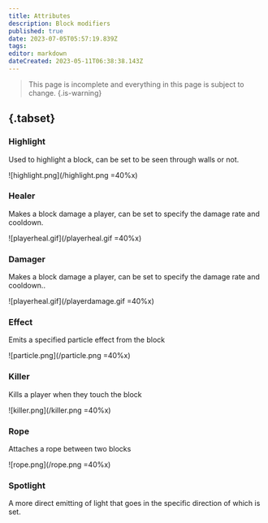 ```yaml
---
title: Attributes
description: Block modifiers
published: true
date: 2023-07-05T05:57:19.839Z
tags: 
editor: markdown
dateCreated: 2023-05-11T06:38:38.143Z
---
```


> This page is incomplete and everything in this page is subject to change.
{.is-warning}

## {.tabset}
### Highlight
Used to highlight a block, can be set to be seen through walls or not.

![highlight.png](/highlight.png =40%x)
### Healer
Makes a block damage a player, can be set to specify the damage rate and cooldown.

![playerheal.gif](/playerheal.gif =40%x)
### Damager
Makes a block damage a player, can be set to specify the damage rate and cooldown..

![playerheal.gif](/playerdamage.gif =40%x)
### Effect
Emits a specified particle effect from the block

![particle.png](/particle.png =40%x)
### Killer
Kills a player when they touch the block

![killer.png](/killer.png =40%x)
### Rope
Attaches a rope between two blocks

![rope.png](/rope.png =40%x)

### Spotlight
A more direct emitting of light that goes in the specific direction of which is set.